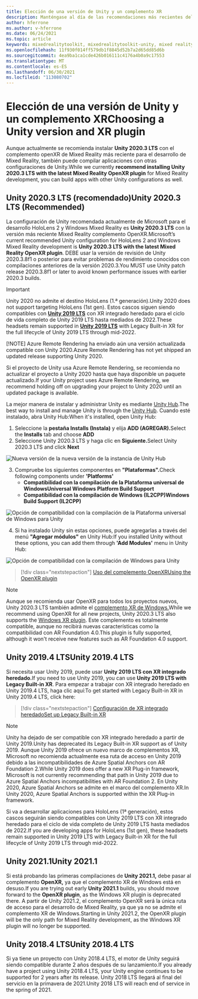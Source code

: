 ```yaml
---
title: Elección de una versión de Unity y un complemento XR
description: Manténgase al día de las recomendaciones más recientes del complemento Unity y XR para el desarrollo de aplicaciones holoLens.
author: hferrone
ms.author: v-hferrone
ms.date: 06/24/2021
ms.topic: article
keywords: mixedrealitytoolkit, mixedrealitytoolkit-unity, mixed reality headset, windows mixed reality headset, virtual reality headset, unity
ms.openlocfilehash: 11f930f014ff579db1f8845d52b7a2d65dd85d6b
ms.sourcegitcommit: 4ea9ba1ca1cde426b016111c4176a4b0a9c17553
ms.translationtype: MT
ms.contentlocale: es-ES
ms.lasthandoff: 06/30/2021
ms.locfileid: "113080702"
---
```

# <a name="choosing-a-unity-version-and-xr-plugin"></a><span data-ttu-id="f1ed7-104">Elección de una versión de Unity y un complemento XR</span><span class="sxs-lookup"><span data-stu-id="f1ed7-104">Choosing a Unity version and XR plugin</span></span>

<span data-ttu-id="f1ed7-105">Aunque actualmente se recomienda instalar **Unity 2020.3 LTS** con el complemento openXR de Mixed Reality más reciente para el desarrollo de Mixed Reality, también puede compilar aplicaciones con otras configuraciones de Unity.</span><span class="sxs-lookup"><span data-stu-id="f1ed7-105">While we currently **recommend installing Unity 2020.3 LTS with the latest Mixed Reality OpenXR plugin** for Mixed Reality development, you can build apps with other Unity configurations as well.</span></span>

## <a name="unity-20203-lts-recommended"></a><span data-ttu-id="f1ed7-106">Unity 2020.3 LTS (recomendado)</span><span class="sxs-lookup"><span data-stu-id="f1ed7-106">Unity 2020.3 LTS (Recommended)</span></span>

<span data-ttu-id="f1ed7-107">La configuración de Unity recomendada actualmente de Microsoft para el desarrollo HoloLens 2 y Windows Mixed Reality es **Unity 2020.3 LTS** con la versión más reciente Mixed Reality complemento OpenXR.</span><span class="sxs-lookup"><span data-stu-id="f1ed7-107">Microsoft’s current recommended Unity configuration for HoloLens 2 and Windows Mixed Reality development is **Unity 2020.3 LTS with the latest Mixed Reality OpenXR plugin**.</span></span> <span data-ttu-id="f1ed7-108">DEBE usar la versión de revisión de Unity 2020.3.8f1 o posterior para evitar problemas de rendimiento conocidos con compilaciones anteriores de la versión 2020.3.</span><span class="sxs-lookup"><span data-stu-id="f1ed7-108">You MUST use Unity patch release 2020.3.8f1 or later to avoid known performance issues with earlier 2020.3 builds.</span></span>

> [!IMPORTANT]
> <span data-ttu-id="f1ed7-109">Unity 2020 no admite el destino HoloLens (1.ª generación).</span><span class="sxs-lookup"><span data-stu-id="f1ed7-109">Unity 2020 does not support targeting HoloLens (1st gen).</span></span> <span data-ttu-id="f1ed7-110">Estos cascos siguen siendo compatibles con **[Unity 2019 LTS](#unity-20194-lts)** con XR integrado heredado para el ciclo de vida completo de Unity 2019 LTS hasta mediados de 2022.</span><span class="sxs-lookup"><span data-stu-id="f1ed7-110">These headsets remain supported in **[Unity 2019 LTS](#unity-20194-lts)** with Legacy Built-in XR for the full lifecycle of Unity 2019 LTS through mid-2022.</span></span>
>
> [!NOTE]
> <span data-ttu-id="f1ed7-111">Azure Remote Rendering ha enviado aún una versión actualizada compatible con Unity 2020.</span><span class="sxs-lookup"><span data-stu-id="f1ed7-111">Azure Remote Rendering has not yet shipped an updated release supporting Unity 2020.</span></span>
>
> <span data-ttu-id="f1ed7-112">Si el proyecto de Unity usa Azure Remote Rendering, se recomienda no actualizar el proyecto a Unity 2020 hasta que haya disponible un paquete actualizado.</span><span class="sxs-lookup"><span data-stu-id="f1ed7-112">If your Unity project uses Azure Remote Rendering, we recommend holding off on upgrading your project to Unity 2020 until an updated package is available.</span></span>

<span data-ttu-id="f1ed7-113">La mejor manera de instalar y administrar Unity es mediante <a href="https://unity3d.com/get-unity/download" target="_blank">Unity Hub</a>.</span><span class="sxs-lookup"><span data-stu-id="f1ed7-113">The best way to install and manage Unity is through the <a href="https://unity3d.com/get-unity/download" target="_blank">Unity Hub</a>.</span></span> <span data-ttu-id="f1ed7-114">Cuando esté instalado, abra Unity Hub:</span><span class="sxs-lookup"><span data-stu-id="f1ed7-114">When it's installed, open Unity Hub:</span></span>

1. <span data-ttu-id="f1ed7-115">Seleccione la **pestaña Installs (Instala)** y elija **ADD (AGREGAR).**</span><span class="sxs-lookup"><span data-stu-id="f1ed7-115">Select the **Installs** tab and choose **ADD**</span></span>
2. <span data-ttu-id="f1ed7-116">Seleccione Unity 2020.3 LTS y haga clic en **Siguiente.**</span><span class="sxs-lookup"><span data-stu-id="f1ed7-116">Select Unity 2020.3 LTS and click **Next**</span></span>

![Nueva versión de la nueva versión de la instancia de Unity Hub](images/unity-hub-img-01.png)

3. <span data-ttu-id="f1ed7-118">Compruebe los siguientes componentes en **"Plataformas".**</span><span class="sxs-lookup"><span data-stu-id="f1ed7-118">Check following components under **'Platforms'**</span></span>
    * <span data-ttu-id="f1ed7-119">**Compatibilidad con la compilación de la Plataforma universal de Windows**</span><span class="sxs-lookup"><span data-stu-id="f1ed7-119">**Universal Windows Platform Build Support**</span></span>
    * <span data-ttu-id="f1ed7-120">**Compatibilidad con la compilación de Windows (IL2CPP)**</span><span class="sxs-lookup"><span data-stu-id="f1ed7-120">**Windows Build Support (IL2CPP)**</span></span>

![Opción de compatibilidad con la compilación de la Plataforma universal de Windows para Unity](../images/Unity_Install_Option_UWP.png)

4. <span data-ttu-id="f1ed7-122">Si ha instalado Unity sin estas opciones, puede agregarlas a través del menú **"Agregar módulos"** en Unity Hub:</span><span class="sxs-lookup"><span data-stu-id="f1ed7-122">If you installed Unity without these options, you can add them through **'Add Modules'** menu in Unity Hub:</span></span>

![Opción de compatibilidad con la compilación de Windows para Unity](../images/Unity_Install_Option_UWP2.png)

> [!div class="nextstepaction"]
> [<span data-ttu-id="f1ed7-124">Uso del complemento OpenXR</span><span class="sxs-lookup"><span data-stu-id="f1ed7-124">Using the OpenXR plugin</span></span>](/windows/mixed-reality/develop/unity/xr-project-setup?tabs=openxr)

> [!NOTE]
> <span data-ttu-id="f1ed7-125">Aunque se recomienda usar OpenXR para todos los proyectos nuevos, Unity 2020.3 LTS también admite el [complemento XR de Windows.](/windows/mixed-reality/develop/unity/xr-project-setup?tabs=windowsxr)</span><span class="sxs-lookup"><span data-stu-id="f1ed7-125">While we recommend using OpenXR for all new projects, Unity 2020.3 LTS also supports the [Windows XR plugin](/windows/mixed-reality/develop/unity/xr-project-setup?tabs=windowsxr).</span></span> <span data-ttu-id="f1ed7-126">Este complemento es totalmente compatible, aunque no recibirá nuevas características como la compatibilidad con AR Foundation 4.0.</span><span class="sxs-lookup"><span data-stu-id="f1ed7-126">This plugin is fully supported, although it won't receive new features such as AR Foundation 4.0 support.</span></span>

## <a name="unity-20194-lts"></a><span data-ttu-id="f1ed7-127">Unity 2019.4 LTS</span><span class="sxs-lookup"><span data-stu-id="f1ed7-127">Unity 2019.4 LTS</span></span>

<span data-ttu-id="f1ed7-128">Si necesita usar Unity 2019, puede usar **Unity 2019 LTS con XR integrado heredado.**</span><span class="sxs-lookup"><span data-stu-id="f1ed7-128">If you need to use Unity 2019, you can use **Unity 2019 LTS with Legacy Built-in XR**.</span></span> <span data-ttu-id="f1ed7-129">Para empezar a trabajar con XR integrado heredado en Unity 2019.4 LTS, haga clic aquí:</span><span class="sxs-lookup"><span data-stu-id="f1ed7-129">To get started with Legacy Built-in XR in Unity 2019.4 LTS, click here:</span></span>

> [!div class="nextstepaction"]
> [<span data-ttu-id="f1ed7-130">Configuración de XR integrado heredado</span><span class="sxs-lookup"><span data-stu-id="f1ed7-130">Set up Legacy Built-in XR</span></span>](/windows/mixed-reality/develop/unity/xr-project-setup?tabs=legacy)

> [!NOTE]
> <span data-ttu-id="f1ed7-131">Unity ha dejado de ser compatible con XR integrado heredado a partir de Unity 2019.</span><span class="sxs-lookup"><span data-stu-id="f1ed7-131">Unity has deprecated its Legacy Built-in XR support as of Unity 2019.</span></span>  <span data-ttu-id="f1ed7-132">Aunque Unity 2019 ofrece un nuevo marco de complementos XR, Microsoft no recomienda actualmente esa ruta de acceso en Unity 2019 debido a las incompatibilidades de Azure Spatial Anchors con AR Foundation 2.</span><span class="sxs-lookup"><span data-stu-id="f1ed7-132">While Unity 2019 does offer a new XR Plug-in framework, Microsoft is not currently recommending that path in Unity 2019 due to Azure Spatial Anchors incompatibilities with AR Foundation 2.</span></span>  <span data-ttu-id="f1ed7-133">En Unity 2020, Azure Spatial Anchors se admite en el marco del complemento XR.</span><span class="sxs-lookup"><span data-stu-id="f1ed7-133">In Unity 2020, Azure Spatial Anchors is supported within the XR Plug-in framework.</span></span>

<span data-ttu-id="f1ed7-134">Si va a desarrollar aplicaciones para HoloLens (1ª generación), estos cascos seguirán siendo compatibles con Unity 2019 LTS con XR integrado heredado para el ciclo de vida completo de Unity 2019 LTS hasta mediados de 2022.</span><span class="sxs-lookup"><span data-stu-id="f1ed7-134">If you are developing apps for HoloLens (1st gen), these headsets remain supported in Unity 2019 LTS with Legacy Built-in XR for the full lifecycle of Unity 2019 LTS through mid-2022.</span></span>

## <a name="unity-20211"></a><span data-ttu-id="f1ed7-135">Unity 2021.1</span><span class="sxs-lookup"><span data-stu-id="f1ed7-135">Unity 2021.1</span></span>

<span data-ttu-id="f1ed7-136">Si está probando las primeras compilaciones de **Unity 2021.1,** debe pasar al complemento **OpenXR,** ya que el complemento XR de Windows está en desuso.</span><span class="sxs-lookup"><span data-stu-id="f1ed7-136">If you are trying out early **Unity 2021.1** builds, you should move forward to the **OpenXR plugin**, as the Windows XR plugin is deprecated there.</span></span>  <span data-ttu-id="f1ed7-137">A partir de Unity 2021.2, el complemento OpenXR será la única ruta de acceso para el desarrollo de Mixed Reality, ya que ya no se admite el complemento XR de Windows.</span><span class="sxs-lookup"><span data-stu-id="f1ed7-137">Starting in Unity 2021.2, the OpenXR plugin will be the only path for Mixed Reality development, as the Windows XR plugin will no longer be supported.</span></span>

## <a name="unity-20184-lts"></a><span data-ttu-id="f1ed7-138">Unity 2018.4 LTS</span><span class="sxs-lookup"><span data-stu-id="f1ed7-138">Unity 2018.4 LTS</span></span>

<span data-ttu-id="f1ed7-139">Si ya tiene un proyecto con Unity 2018.4 LTS, el motor de Unity seguirá siendo compatible durante 2 años después de su lanzamiento.</span><span class="sxs-lookup"><span data-stu-id="f1ed7-139">If you already have a project using Unity 2018.4 LTS, your Unity engine continues to be supported for 2 years after its release.</span></span>  <span data-ttu-id="f1ed7-140">Unity 2018 LTS llegará al final del servicio en la primavera de 2021.</span><span class="sxs-lookup"><span data-stu-id="f1ed7-140">Unity 2018 LTS will reach end of service in the spring of 2021.</span></span>
